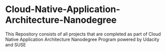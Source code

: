 # Cloud-Native-Application-Architecture-Nanodegree
This Repository consists of all projects that are completed as part of Cloud Native Application Architecture Nanodegree Program powered by Udacity and SUSE
